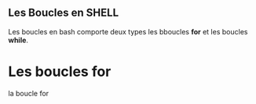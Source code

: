 ## Les Boucles en SHELL

Les boucles en bash comporte deux types les bboucles **for** et les boucles **while**.

# Les boucles **for**

la boucle for
